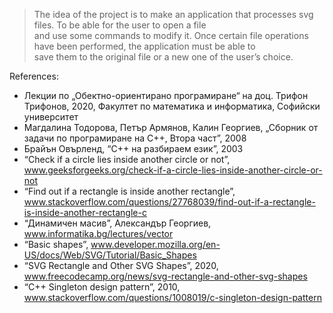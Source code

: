 <blockquote>
<p>The idea of the project is to make an application that processes svg files. To be able for the user to open a file<br>
and use some commands to modify it. Once certain file operations have been performed, the application must be able to<br>
save them to the original file or a new one of the user’s choice.</p>
</blockquote>
<p>References:</p>
<ul>
<li>Лекции по „Обектно-ориентирано програмиране“ на доц. Трифон Трифонов, 2020, Факултет по математика и информатика, Софийски университет</li>
<li>Магдалина Тодорова, Петър Армянов, Калин Георгиев, „Сборник от задачи по програмиране на C++, Втора част”, 2008</li>
<li>Брайън Овърленд, “C++ на разбираем език”, 2003</li>
<li>“Check if a circle lies inside another circle or not”, <a href="http://www.geeksforgeeks.org/check-if-a-circle-lies-inside-another-circle-or-not">www.geeksforgeeks.org/check-if-a-circle-lies-inside-another-circle-or-not</a></li>
<li>“Find out if a rectangle is inside another rectangle”, <a href="http://www.stackoverflow.com/questions/27768039/find-out-if-a-rectangle-is-inside-another-rectangle-c">www.stackoverflow.com/questions/27768039/find-out-if-a-rectangle-is-inside-another-rectangle-c</a></li>
<li>“Динамичен масив”, Александър Георгиев, <a href="http://www.informatika.bg/lectures/vector">www.informatika.bg/lectures/vector</a></li>
<li>“Basic shapes”, <a href="http://www.developer.mozilla.org/en-US/docs/Web/SVG/Tutorial/Basic_Shapes">www.developer.mozilla.org/en-US/docs/Web/SVG/Tutorial/Basic_Shapes</a></li>
<li>“SVG Rectangle and Other SVG Shapes”, 2020, <a href="http://www.freecodecamp.org/news/svg-rectangle-and-other-svg-shapes">www.freecodecamp.org/news/svg-rectangle-and-other-svg-shapes</a></li>
<li>“C++ Singleton design pattern”, 2010, <a href="http://www.stackoverflow.com/questions/1008019/c-singleton-design-pattern">www.stackoverflow.com/questions/1008019/c-singleton-design-pattern</a></li>
</ul>

